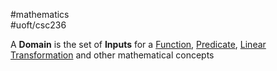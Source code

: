 #mathematics  
#uoft/csc236 

A **Domain** is the set of **Inputs** for a [Function](../../Mathematics/MAT235%20Notes/Function.md), [Predicate](Predicate.md), [Linear Transformation](../../Mathematics/MAT223%20Notes/Linear%20Transformation.md) and other mathematical concepts